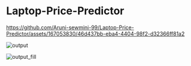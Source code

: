 # Laptop-Price-Predictor
https://github.com/Aruni-sewmini-99/Laptop-Price-Predictor/assets/167053830/46d437bb-eba4-4404-98f2-d32366ff81a2

![output](https://github.com/Aruni-sewmini-99/Laptop-Price-Predictor/assets/167053830/ebe63563-63c4-448d-9935-a12789c66c1a)

![output_fill](https://github.com/Aruni-sewmini-99/Laptop-Price-Predictor/assets/167053830/47d665e8-22c8-41b8-bdee-5cb3f6dd4d02)


